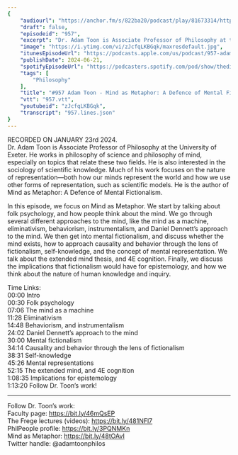 ```yaml
---
{
	"audiourl": "https://anchor.fm/s/822ba20/podcast/play/81673314/https%3A%2F%2Fd3ctxlq1ktw2nl.cloudfront.net%2Fstaging%2F2024-0-23%2Fa5dda32c-9599-ee39-92fa-b6179e421976.m4a",
	"draft": false,
	"episodeid": "957",
	"excerpt": "Dr. Adam Toon is Associate Professor of Philosophy at the University of Exeter. He works in philosophy of science and philosophy of mind, especially on topics that relate these two fields. He is also interested in the sociology of scientific knowledge. Much of his work focuses on the nature of representation—both how our minds represent the world and how we use other forms of representation, such as scientific models. He is the author of Mind as Metaphor: A Defence of Mental Fictionalism.",
	"image": "https://i.ytimg.com/vi/zJcfqLKBGqk/maxresdefault.jpg",
	"itunesEpisodeUrl": "https://podcasts.apple.com/us/podcast/957-adam-toon-mind-as-metaphor-a-defence-of/id1451347236?i=1000659810229&uo=4",
	"publishDate": 2024-06-21,
	"spotifyEpisodeUrl": "https://podcasters.spotify.com/pod/show/thedissenter/episodes/957-Adam-Toon---Mind-as-Metaphor-A-Defence-of-Mental-Fictionalism-e2eqvl2",
	"tags": [
		"Philosophy"
	],
	"title": "#957 Adam Toon - Mind as Metaphor: A Defence of Mental Fictionalism",
	"vtt": "957.vtt",
	"youtubeid": "zJcfqLKBGqk",
	"transcript": "957.lines.json"
}
---
```

RECORDED ON JANUARY 23rd 2024.  
Dr. Adam Toon is Associate Professor of Philosophy at the University of Exeter. He works in philosophy of science and philosophy of mind, especially on topics that relate these two fields. He is also interested in the sociology of scientific knowledge. Much of his work focuses on the nature of representation—both how our minds represent the world and how we use other forms of representation, such as scientific models. He is the author of Mind as Metaphor: A Defence of Mental Fictionalism.

In this episode, we focus on Mind as Metaphor. We start by talking about folk psychology, and how people think about the mind. We go through several different approaches to the mind, like the mind as a machine, eliminativism, behaviorism, instrumentalism, and Daniel Dennett’s approach to the mind. We then get into mental fictionalism, and discuss whether the mind exists, how to approach causality and behavior through the lens of fictionalism, self-knowledge, and the concept of mental representation. We talk about the extended mind thesis, and 4E cognition. Finally, we discuss the implications that fictionalism would have for epistemology, and how we think about the nature of human knowledge and inquiry.

Time Links:  
<time>00:00</time> Intro  
<time>00:30</time> Folk psychology  
<time>07:06</time> The mind as a machine  
<time>11:28</time> Eliminativism  
<time>14:48</time> Behaviorism, and instrumentalism  
<time>24:02</time> Daniel Dennett’s approach to the mind  
<time>30:00</time> Mental fictionalism  
<time>34:14</time> Causality and behavior through the lens of fictionalism  
<time>38:31</time> Self-knowledge  
<time>45:26</time> Mental representations  
<time>52:15</time> The extended mind, and 4E cognition  
<time>1:08:35</time> Implications for epistemology  
<time>1:13:20</time> Follow Dr. Toon’s work!

---

Follow Dr. Toon’s work:  
Faculty page: https://bit.ly/46mQsEP  
The Frege lectures (videos): https://bit.ly/481NFl7  
PhilPeople profile: https://bit.ly/3PQNMKn  
Mind as Metaphor: https://bit.ly/48tOAvI  
Twitter handle: @adamtoonphilos
